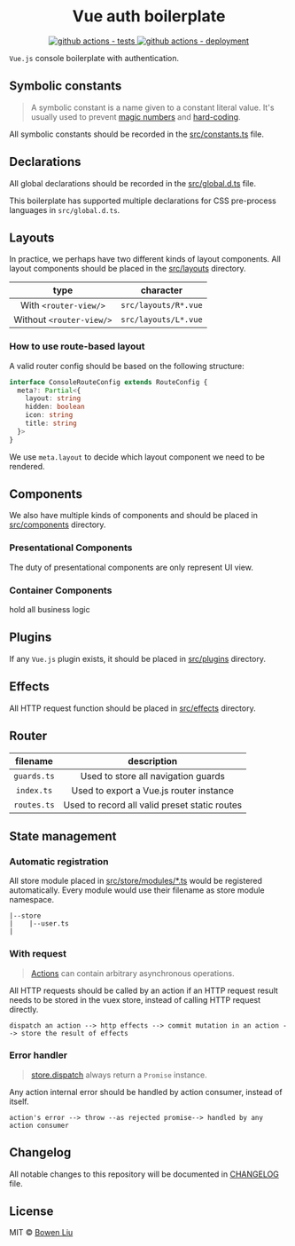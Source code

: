 <h1 align="center">Vue auth boilerplate</h1>

<p align="center">
  <a href="https://github.com/lbwa/vue-auth-boilerplate/actions">
    <img alt="github actions - tests" src="https://github.com/lbwa/vue-auth-boilerplate/workflows/Tests/badge.svg">
  </a>
  <a href="https://lbwa.github.io/vue-auth-boilerplate">
    <img alt="github actions - deployment" src="https://github.com/lbwa/vue-auth-boilerplate/workflows/Deployment/badge.svg">
  </a>
</p>

`Vue.js` console boilerplate with authentication.

## Symbolic constants

> A symbolic constant is a name given to a constant literal value. It's usually used to prevent [magic numbers][wiki-magic-number] and [hard-coding][wiki-hard-coding].

[wiki-magic-number]: https://en.wikipedia.org/wiki/Magic_number_(programming)
[wiki-hard-coding]: https://en.wikipedia.org/wiki/Hard_coding

All symbolic constants should be recorded in the [src/constants.ts](src/constants.ts) file.

## Declarations

All global declarations should be recorded in the [src/global.d.ts](src/global.d.ts) file.

This boilerplate has supported multiple declarations for CSS pre-process languages in `src/global.d.ts`.

## Layouts

In practice, we perhaps have two different kinds of layout components. All layout components should be placed in the [src/layouts](src/layouts) directory.

|           type           |      character       |
| :----------------------: | :------------------: |
|  With `<router-view/>`   | `src/layouts/R*.vue` |
| Without `<router-view/>` | `src/layouts/L*.vue` |

### How to use route-based layout

A valid router config should be based on the following structure:

```ts
interface ConsoleRouteConfig extends RouteConfig {
  meta?: Partial<{
    layout: string
    hidden: boolean
    icon: string
    title: string
  }>
}
```

We use `meta.layout` to decide which layout component we need to be rendered.

## Components

We also have multiple kinds of components and should be placed in [src/components](src/components) directory.

### Presentational Components

The duty of presentational components are only represent UI view.

### Container Components

hold all business logic

## Plugins

If any `Vue.js` plugin exists, it should be placed in [src/plugins](src/plugins) directory.

## Effects

All HTTP request function should be placed in [src/effects](src/effects) directory.

## Router

|  filename   |                  description                  |
| :---------: | :-------------------------------------------: |
| `guards.ts` |      Used to store all navigation guards      |
| `index.ts`  |    Used to export a Vue.js router instance    |
| `routes.ts` | Used to record all valid preset static routes |

## State management

[doc-vuex-actions]: https://vuex.vuejs.org/guide/actions.html#actions

### Automatic registration

All store module placed in [src/store/modules/\*.ts](src/store/modules) would be registered automatically. Every module would use their filename as store module namespace.

```
|--store
|    |--user.ts
|
```

### With request

> [Actions][doc-vuex-actions] can contain arbitrary asynchronous operations.

All HTTP requests should be called by an action if an HTTP request result needs to be stored in the vuex store, instead of calling HTTP request directly.

```
dispatch an action --> http effects --> commit mutation in an action --> store the result of effects
```

### Error handler

> [store.dispatch][doc-vuex-dispatch] always return a `Promise` instance.

[doc-vuex-dispatch]: https://vuex.vuejs.org/api/#dispatch

Any action internal error should be handled by action consumer, instead of itself.

```
action's error --> throw --as rejected promise--> handled by any action consumer
```

## Changelog

All notable changes to this repository will be documented in [CHANGELOG](./CHANGELOG.md) file.

## License

MIT © [Bowen Liu](https://github.com/lbwa)
